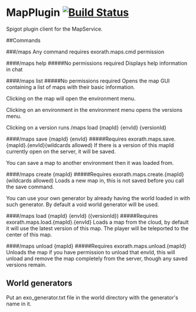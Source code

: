 # MapPlugin [![Build Status](https://travis-ci.org/Exorath/MapPlugin.svg?branch=master)](https://travis-ci.org/Exorath/MapPlugin)
Spigot plugin client for the MapService.

##Commands

###/maps 
Any command requires exorath.maps.cmd permission

####/maps help
#####No permissions required
Displays help information in chat



####/maps list
#####No permissions required
Opens the map GUI containing a list of maps with their basic information. 

Clicking on the map will open the environment menu.

Clicking on an environment in the environment menu opens the versions menu. 

Clicking on a version runs /maps load {mapId} {envId} {versionId}



####/maps save {mapId} {envId}
#####Requires exorath.maps.save.{mapId}.{envId}(wildcards allowed)
If there is a version of this mapId currently open on the server, it will be saved.

You can save a map to another environment then it was loaded from.


####/maps create {mapId}
#####Requires exorath.maps.create.{mapId}  (wildcards allowed)
Loads a new map in, this is not saved before you call the save command.

You can use your own generator by already having the world loaded in with such generator. 
By default a void world generator will be used.

####/maps load {mapId} {envId} ({versionId})
#####Requires exorath.maps.load.{mapId}.{envId}
Loads a map from the cloud, by default it will use the latest version of this map. The player will be teleported to the center of this map.

####/maps unload {mapId}
#####Requires exorath.maps.unload.{mapId}
Unloads the map if you have permission to unload that envId, this will unload and remove the map completely from the server, though any saved versions remain.

## World generators
Put an exo_generator.txt file in the world directory with the generator's name in it.

##
